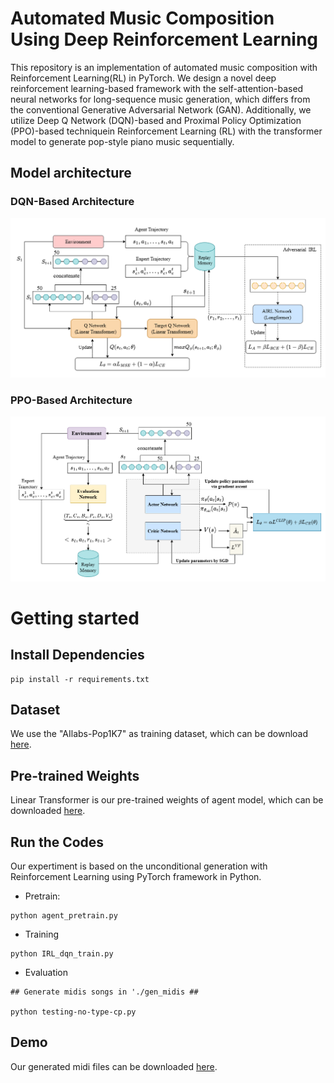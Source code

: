 # Automated Music Composition Using Deep Reinforcement Learning

This repository is an implementation of automated music composition with Reinforcement Learning(RL) in PyTorch.
We design a novel deep reinforcement learning-based framework with the self-attention-based neural networks for long-sequence music generation, which differs from the conventional Generative Adversarial Network (GAN).
Additionally, we utilize  Deep Q Network (DQN)-based and Proximal Policy Optimization (PPO)-based techniquein Reinforcement Learning (RL) with the transformer model to generate pop-style piano music
sequentially.

## Model architecture
###  DQN-Based Architecture
![Aritecture](./dqn_policy/dqn_AIRL.png)

###  PPO-Based Architecture
![Aritecture](./ppo_policy/ppo_IRL.png)

# Getting started
## Install Dependencies

```
pip install -r requirements.txt
```

## Dataset
We use the "AIlabs-Pop1K7" as training dataset, which can be download [here](https://github.com/YatingMusic/compound-word-transformer/tree/main).  


## Pre-trained Weights
Linear Transformer is our pre-trained weights of agent model, which can be downloaded [here](https://drive.google.com/file/d/1qRALPNx--GCzLJqrkEfP0bcm91jpkvcI/view?usp=sharing).


## Run the Codes
Our expertiment is based on the unconditional generation with Reinforcement Learning using PyTorch framework in Python.

* Pretrain: 
```
python agent_pretrain.py
```

* Training
```
python IRL_dqn_train.py

```

* Evaluation
```
## Generate midis songs in './gen_midis ##

python testing-no-type-cp.py

```

## Demo
Our generated midi files can be downloaded [here](https://drive.google.com/drive/folders/13HKoJLNTd_gKfzMb2OlZP4nKBRlLHfQ3?usp=sharing).
